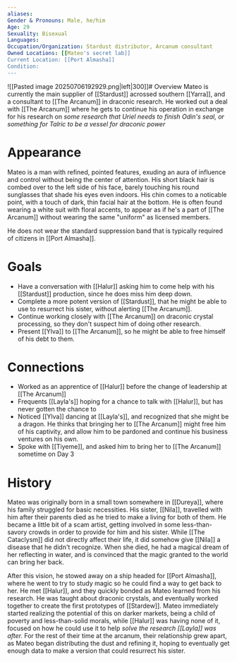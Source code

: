 ```yaml
---
aliases: 
Gender & Pronouns: Male, he/him
Age: 29
Sexuality: Bisexual
Languages: 
Occupation/Organization: Stardust distributor, Arcanum consultant
Owned Locations: [[Mateo's secret lab]]
Current Location: [[Port Almasha]]
Condition:
---
```

![[Pasted image 20250706192929.png|left|300]]# Overview
Mateo is currently the main supplier of [[Stardust]] acrossed southern [[Yarra]], and a consultant to [[The Arcanum]] in draconic research. He worked out a deal with [[The Arcanum]] where he gets to continue his operation in exchange for his research on *some research that Uriel needs to finish Odin's seal, or something for Talric to be a vessel for draconic power*
# Appearance
Mateo is a man with refined, pointed features, exuding an aura of influence and control without being the center of attention. His short black hair is combed over to the left side of his face, barely touching his round sunglasses that shade his eyes even indoors. His chin comes to a noticable point, with a touch of dark, thin facial hair at the bottom. He is often found wearing a white suit with floral accents, to appear as if he's a part of [[The Arcanum]] without wearing the same "uniform" as licensed members.

He does not wear the standard suppression band that is typically required of citizens in [[Port Almasha]].
# Goals
- Have a conversation with [[Halur]] asking him to come help with his [[Stardust]] production, since he does miss him deep down.
- Complete a more potent version of [[Stardust]], that he might be able to use to resurrect his sister, without alerting [[The Arcanum]].
- Continue working closely with [[The Arcanum]] on draconic crystal processing, so they don't suspect him of doing other research.
- Present [[Ylva]] to [[The Arcanum]], so he might be able to free himself of his debt to them.
# Connections
- Worked as an apprentice of [[Halur]] before the change of leadership at [[The Arcanum]]
- Frequents [[Layla's]] hoping for a chance to talk with [[Halur]], but has never gotten the chance to
- Noticed [[Ylva]] dancing at [[Layla's]], and recognized that she might be a dragon. He thinks that bringing her to [[The Arcanum]] might free him of his captivity, and allow him to be pardoned and continue his business ventures on his own. 
- Spoke with [[Tiyeme]], and asked him to bring her to [[The Arcanum]] sometime on Day 3
# History
Mateo was originally born in a small town somewhere in [[Dureya]], where his family struggled for basic necessities. His sister, [[Nila]], travelled with him after their parents died as he tried to make a living for both of them. He became a little bit of a scam artist, getting involved in some less-than-savory crowds in order to provide for him and his sister. While [[The Cataclysm]] did not directly affect their life, it did somehow give [[Nila]] a disease that he didn't recognize. When she died, he had a magical dream of her reflecting in water, and is convinced that the magic granted to the world can bring her back.

After this vision, he stowed away on a ship headed for [[Port Almasha]], where he went to try to study magic so he could find a way to get back to her. He met [[Halur]], and they quickly bonded as Mateo learned from his research. He was taught about draconic crystals, and eventually worked together to create the first prototypes of [[Stardew]]. Mateo immediately started realizing the potential of this on darker markets, being a child of poverty and less-than-solid morals, while [[Halur]] was having none of it, focused on how he could use it to help *solve the research [[Layla]] was after.* For the rest of their time at the arcanum, their relationship grew apart, as Mateo began distributing the dust and refining it, hoping to eventually get enough data to make a version that could resurrect his sister.